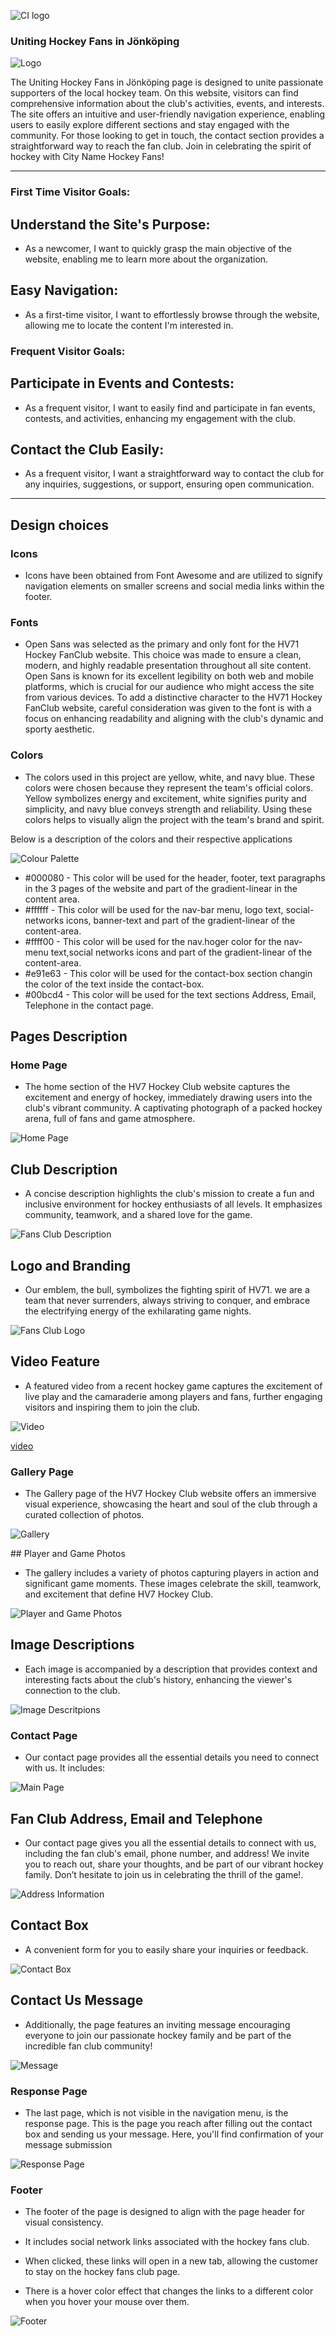 ![CI logo](https://codeinstitute.s3.amazonaws.com/fullstack/ci_logo_small.png)

### Uniting Hockey Fans in Jönköping

![Logo](docs/screenshots/Name.png)

The Uniting Hockey Fans in Jönköping page is designed to unite passionate supporters of the local hockey team. On this website, visitors can find comprehensive information about the club's activities, events, and interests. The site offers an intuitive and user-friendly navigation experience, enabling users to easily explore different sections and stay engaged with the community. For those looking to get in touch, the contact section provides a straightforward way to reach the fan club. Join in celebrating the spirit of hockey with City Name Hockey Fans!

---

### First Time Visitor Goals:

## Understand the Site's Purpose:

* As a newcomer, I want to quickly grasp the main objective of the website, enabling me to learn more about the organization.

## Easy Navigation:

* As a first-time visitor, I want to effortlessly browse through the website, allowing me to locate the content I'm interested in.


### Frequent Visitor Goals:

## Participate in Events and Contests:

* As a frequent visitor, I want to easily find and participate in fan events, contests, and activities, enhancing my engagement with the club.


## Contact the Club Easily:

* As a frequent visitor, I want a straightforward way to contact the club for any inquiries, suggestions, or support, ensuring open communication.

--- 

## Design choices

### Icons

* Icons have been obtained from Font Awesome and are utilized to signify navigation elements on smaller screens and social media links within the footer.


### Fonts

* Open Sans was selected as the primary and only font for the HV71 Hockey FanClub website. This choice was made to ensure a clean, modern, and highly readable presentation throughout all site content. Open Sans is known for its excellent legibility on both web and mobile platforms, which is crucial for our audience who might access the site from various devices. To add a distinctive character to the HV71 Hockey FanClub website, careful consideration was given to the font is with a focus on enhancing readability and aligning with the club's dynamic and sporty aesthetic.


### Colors

* The colors used in this project are yellow, white, and navy blue. These colors were chosen because they represent the team's official colors. Yellow symbolizes energy and excitement, white signifies purity and simplicity, and navy blue conveys strength and reliability. Using these colors helps to visually align the project with the team's brand and spirit.

Below is a description of the colors and their respective applications

![Colour Palette](docs/screenshots/screenshot.png)

* #000080 - This color will be used for the header, footer, text paragraphs in the 3 pages of the website and part of the gradient-linear in the content area.
* #ffffff - This color will be used  for the nav-bar menu, logo text, social-networks icons, banner-text and part of the gradient-linear of the content-area.
* #ffff00 - This color will be used for the nav.hoger color for the nav-menu text,social networks icons and part of the gradient-linear of the content-area.
* #e91e63 - This color will be used for the contact-box section changin the color of the text inside the contact-box.
* #00bcd4 - This color will be used for the text sections Address, Email, Telephone in the contact page.

## Pages Description 

### Home Page 

* The home section of the HV7 Hockey Club website captures the excitement and energy of hockey, immediately drawing users into the club's vibrant community. A captivating photograph of a packed hockey arena, full of fans and game atmosphere.

![Home Page](docs/screenshots/homepage.png)

## Club Description

* A concise description highlights the club's mission to create a fun and inclusive environment for hockey enthusiasts of all levels. It emphasizes community, teamwork, and a shared love for the game.

 ![Fans Club Description](docs/screenshots/content.png)

## Logo and Branding

 * Our emblem, the bull, symbolizes the fighting spirit of HV71. we are a team that never surrenders, always striving to conquer, and embrace the electrifying energy of the exhilarating game nights.

 ![Fans Club Logo](docs/screenshots/bull.png)

 ##  Video Feature

 * A featured video from a recent hockey game captures the excitement of live play and the camaraderie among players and fans, further engaging visitors and inspiring them to join the club.

 ![Video](docs/screenshots/video.png)

 [video](https://www.youtube.com/watch?v=a7cLPHQ8zSw&embeds_referring_euri=https%3A%2F%2F8000-yuss76a-unitinghockeyfa-yhkls5tuyp6.ws.codeinstitute-ide.net%2F&source_ve_path=MjM4NTE)



 ### Gallery Page

 * The Gallery page of the HV7 Hockey Club website offers an immersive visual experience, showcasing the heart and soul of the club through a curated collection of photos.

 ![Gallery](docs/screenshots/gallerypage.png)

 ## Player and Game Photos

 * The gallery includes a variety of photos capturing players in action and significant game moments. These images celebrate the skill, teamwork, and excitement that define HV7 Hockey Club.

 ![Player and Game Photos](docs/screenshots/gallery.png)

 ## Image Descriptions

 * Each image is accompanied by a description that provides context and interesting facts about the club's history, enhancing the viewer's connection to the club.

 ![Image Descritpions](docs/screenshots/description.png)



### Contact Page

* Our contact page provides all the essential details you need to connect with us. It includes:

![Main Page](docs/screenshots/contactmainpage.png)

## Fan Club Address, Email and Telephone 

* Our contact page gives you all the essential details to connect with us, including the fan club's email, phone number, and address! We invite you to reach out, share your thoughts, and be part of our vibrant hockey family. Don’t hesitate to join us in celebrating the thrill of the game!.

![Address Information](docs/screenshots/contactusinformation.png)

## Contact Box 

* A convenient form for you to easily share your inquiries or feedback.

![Contact Box](docs/screenshots/contactbox.png)

## Contact Us Message

* Additionally, the page features an inviting message encouraging everyone to join our passionate hockey family and be part of the incredible fan club community!

![Message](docs/screenshots/contactusmessage.png)



### Response Page

* The last page, which is not visible in the navigation menu, is the response page. This is the page you reach after filling out the contact box and sending us your message. Here, you'll find confirmation of your message submission

![Response Page](docs/screenshots/responsepage.png)



### Footer 

* The footer of the page is designed to align with the page header for visual consistency.

* It includes social network links associated with the hockey fans club.

* When clicked, these links will open in a new tab, allowing the customer to stay on the hockey fans club page.

* There is a hover color effect that changes the links to a different color when you hover your mouse over them.

![Footer](docs/screenshots/footer.png)








